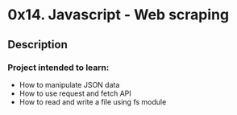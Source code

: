 # 0x14. Javascript - Web scraping

## Description

### Project intended to learn:
+ How to manipulate JSON data
+ How to use request and fetch API
+ How to read and write a file using fs module
